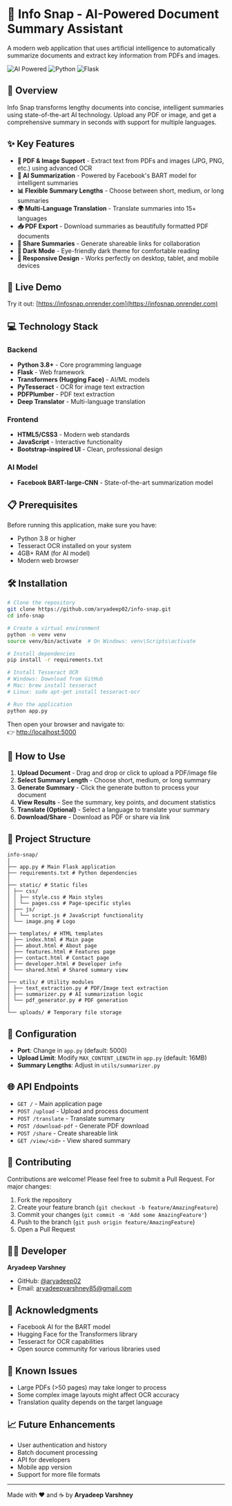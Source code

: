 # 📑 Info Snap - AI-Powered Document Summary Assistant

A modern web application that uses artificial intelligence to automatically summarize documents and extract key information from PDFs and images.

![AI Powered](https://img.shields.io/badge/AI-Powered-blue) ![Python](https://img.shields.io/badge/Python-3.8+-green) ![Flask](https://img.shields.io/badge/Flask-2.3.2-red) 

## 🌟 Overview

Info Snap transforms lengthy documents into concise, intelligent summaries using state-of-the-art AI technology. Upload any PDF or image, and get a comprehensive summary in seconds with support for multiple languages.

## ✨ Key Features

- **📄 PDF & Image Support** - Extract text from PDFs and images (JPG, PNG, etc.) using advanced OCR  
- **🤖 AI Summarization** - Powered by Facebook's BART model for intelligent summaries  
- **📊 Flexible Summary Lengths** - Choose between short, medium, or long summaries  
- **🌍 Multi-Language Translation** - Translate summaries into 15+ languages  
- **📥 PDF Export** - Download summaries as beautifully formatted PDF documents  
- **🔗 Share Summaries** - Generate shareable links for collaboration  
- **🌙 Dark Mode** - Eye-friendly dark theme for comfortable reading  
- **📱 Responsive Design** - Works perfectly on desktop, tablet, and mobile devices  

## 🚀 Live Demo

Try it out: [https://infosnap.onrender.com](https://infosnap.onrender.com)

## 💻 Technology Stack

### Backend
- **Python 3.8+** - Core programming language  
- **Flask** - Web framework  
- **Transformers (Hugging Face)** - AI/ML models  
- **PyTesseract** - OCR for image text extraction  
- **PDFPlumber** - PDF text extraction  
- **Deep Translator** - Multi-language translation  

### Frontend
- **HTML5/CSS3** - Modern web standards  
- **JavaScript** - Interactive functionality  
- **Bootstrap-inspired UI** - Clean, professional design  

### AI Model
- **Facebook BART-large-CNN** - State-of-the-art summarization model  

## 📋 Prerequisites

Before running this application, make sure you have:

- Python 3.8 or higher  
- Tesseract OCR installed on your system  
- 4GB+ RAM (for AI model)  
- Modern web browser  

## 🛠️ Installation

```bash
# Clone the repository
git clone https://github.com/aryadeep02/info-snap.git
cd info-snap

# Create a virtual environment
python -m venv venv
source venv/bin/activate  # On Windows: venv\Scripts\activate

# Install dependencies
pip install -r requirements.txt

# Install Tesseract OCR
# Windows: Download from GitHub
# Mac: brew install tesseract
# Linux: sudo apt-get install tesseract-ocr

# Run the application
python app.py

```
Then open your browser and navigate to:  
👉 [http://localhost:5000](http://localhost:5000)

## 📝 How to Use

1. **Upload Document** - Drag and drop or click to upload a PDF/image file  
2. **Select Summary Length** - Choose short, medium, or long summary  
3. **Generate Summary** - Click the generate button to process your document  
4. **View Results** - See the summary, key points, and document statistics  
5. **Translate (Optional)** - Select a language to translate your summary  
6. **Download/Share** - Download as PDF or share via link  

## 📁 Project Structure
```
info-snap/
│
├── app.py # Main Flask application
├── requirements.txt # Python dependencies
│
├── static/ # Static files
│ ├── css/
│ │ ├── style.css # Main styles
│ │ └── pages.css # Page-specific styles
│ ├── js/
│ │ └── script.js # JavaScript functionality
│ └── image.png # Logo
│
├── templates/ # HTML templates
│ ├── index.html # Main page
│ ├── about.html # About page
│ ├── features.html # Features page
│ ├── contact.html # Contact page
│ ├── developer.html # Developer info
│ └── shared.html # Shared summary view
│
├── utils/ # Utility modules
│ ├── text_extraction.py # PDF/Image text extraction
│ ├── summarizer.py # AI summarization logic
│ └── pdf_generator.py # PDF generation
│
└── uploads/ # Temporary file storage
```

## 🔧 Configuration

- **Port**: Change in `app.py` (default: 5000)  
- **Upload Limit**: Modify `MAX_CONTENT_LENGTH` in `app.py` (default: 16MB)  
- **Summary Lengths**: Adjust in `utils/summarizer.py`  

## 🌐 API Endpoints

- `GET /` - Main application page  
- `POST /upload` - Upload and process document  
- `POST /translate` - Translate summary  
- `POST /download-pdf` - Generate PDF download  
- `POST /share` - Create shareable link  
- `GET /view/<id>` - View shared summary  

## 🤝 Contributing

Contributions are welcome! Please feel free to submit a Pull Request. For major changes:

1. Fork the repository  
2. Create your feature branch (`git checkout -b feature/AmazingFeature`)  
3. Commit your changes (`git commit -m 'Add some AmazingFeature'`)  
4. Push to the branch (`git push origin feature/AmazingFeature`)  
5. Open a Pull Request  

## 👨‍💻 Developer

**Aryadeep Varshney**  

- GitHub: [@aryadeep02](https://github.com/aryadeep02)  
- Email: aryadeepvarshney85@gmail.com  

## 🙏 Acknowledgments

- Facebook AI for the BART model  
- Hugging Face for the Transformers library  
- Tesseract for OCR capabilities  
- Open source community for various libraries used  

## 🐛 Known Issues

- Large PDFs (>50 pages) may take longer to process  
- Some complex image layouts might affect OCR accuracy  
- Translation quality depends on the target language  

## 📈 Future Enhancements

- User authentication and history  
- Batch document processing  
- API for developers  
- Mobile app version  
- Support for more file formats  

---

   Made with ❤️ and ☕️ by **Aryadeep Varshney**



